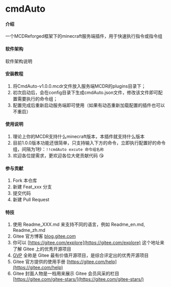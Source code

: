 # cmdAuto

#### 介绍
一个MCDReforged框架下的minecraft服务端插件，用于快速执行指令或指令组

#### 软件架构
软件架构说明


#### 安装教程

1.  将CmdAuto-v1.0.0.mcdr文件放入服务端MCDR的plugins目录下；
2.  初次启动后，会在config目录下生成cmdAuto.json文件，修改该文件即可配置需要执行的命令组；
3.  配置完成后重新启动服务端即可使用（如果有动态重新加载配置的插件也可以不重启）

#### 使用说明

1.  理论上你的MCDR支持什么minecraft版本，本插件就支持什么版本
2.  目前1.0.0版本功能还很简单，只支持输入下方的命令，立即执行配置好的命令组，间隔为1秒：```!!cmdAuto excute 命令组名称```
3.  欢迎各位提需求，更欢迎各位大佬贡献代码 :kissing_heart: 

#### 参与贡献

1.  Fork 本仓库
2.  新建 Feat_xxx 分支
3.  提交代码
4.  新建 Pull Request


#### 特技

1.  使用 Readme\_XXX.md 来支持不同的语言，例如 Readme\_en.md, Readme\_zh.md
2.  Gitee 官方博客 [blog.gitee.com](https://blog.gitee.com)
3.  你可以 [https://gitee.com/explore](https://gitee.com/explore) 这个地址来了解 Gitee 上的优秀开源项目
4.  [GVP](https://gitee.com/gvp) 全称是 Gitee 最有价值开源项目，是综合评定出的优秀开源项目
5.  Gitee 官方提供的使用手册 [https://gitee.com/help](https://gitee.com/help)
6.  Gitee 封面人物是一档用来展示 Gitee 会员风采的栏目 [https://gitee.com/gitee-stars/](https://gitee.com/gitee-stars/)
